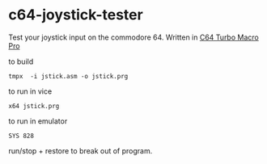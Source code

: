 # c64-joystick-tester
Test your joystick input on the commodore 64. Written in [C64 Turbo Macro Pro](http://turbo.style64.org)

to build
```
tmpx  -i jstick.asm -o jstick.prg
```

to run in vice
```
x64 jstick.prg
```

to run in emulator
```
SYS 828
```

run/stop + restore to break out of program.

